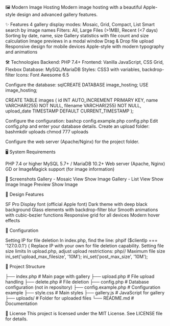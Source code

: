 🖼️ Modern Image Hosting
Modern image hosting with a beautiful Apple-style design and advanced gallery features.

✨ Features
4 gallery display modes: Mosaic, Grid, Compact, List
Smart search by image names
Filters: All, Large Files (>1MB), Recent (<7 days)
Sorting by date, name, size
Gallery statistics with file count and size calculation
Image previews in a modal window
Drag & Drop file upload
Responsive design for mobile devices
Apple-style with modern typography and animations

🛠️ Technologies
Backend: PHP 7.4+
Frontend: Vanilla JavaScript, CSS Grid, Flexbox
Database: MySQL/MariaDB
Styles: CSS3 with variables, backdrop-filter
Icons: Font Awesome 6.5

Configure the database:
sqlCREATE DATABASE image_hosting;
USE image_hosting;

CREATE TABLE images (
id INT AUTO_INCREMENT PRIMARY KEY,
name VARCHAR(255) NOT NULL,
filename VARCHAR(255) NOT NULL,
upload_date TIMESTAMP DEFAULT CURRENT_TIMESTAMP
);

Configure the configuration:
bashcp config.example.php config.php
Edit config.php and enter your database details.
Create an upload folder:
bashmkdir uploads
chmod 777 uploads

Configure the web server (Apache/Nginx) for the project folder.

🖥️ System Requirements

PHP 7.4 or higher
MySQL 5.7+ / MariaDB 10.2+
Web server (Apache, Nginx)
GD or ImageMagick support (for image information)

📱 Screenshots
Gallery - Mosaic View
Show Image
Gallery - List View
Show Image
Image Preview
Show Image

🎨 Design Features

SF Pro Display font (official Apple font)
Dark theme with deep black background
Glass elements with backdrop-filter blur
Smooth animations with cubic-bezier functions
Responsive grid for all devices
Modern hover effects

🔧 Configuration

Setting IP for file deletion
In index.php, find the line:
phpif ($clientIp === '127.0.0.1') {
Replace IP with your own for file deletion capability.
Setting file size limits
In upload.php, adjust upload restrictions:
php// Maximum file size
ini_set('upload_max_filesize', '10M');
ini_set('post_max_size', '10M');

📁 Project Structure

├── index.php # Main page with gallery
├── upload.php # File upload handling
├── delete.php # File deletion
├── config.php # Database configuration (not in repository)
├── config.example.php # Configuration example
├── style.css # Main styles
├── gallery.js # JavaScript for gallery
├── uploads/ # Folder for uploaded files
└── README.md # Documentation

📄 License
This project is licensed under the MIT License. See LICENSE file for details.
